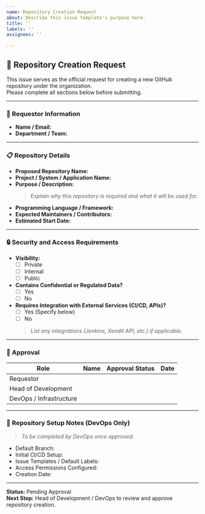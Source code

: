 ```yaml
---
name: Repository Creation Request
about: Describe this issue template's purpose here.
title: ''
labels: ''
assignees: ''

---
```


## 🧱 Repository Creation Request

This issue serves as the official request for creating a new GitHub repository under the organization.  
Please complete all sections below before submitting.

---

### 🧾 Requestor Information
- **Name / Email:**  
- **Department / Team:**  

---

### 📋 Repository Details
- **Proposed Repository Name:**  
- **Project / System / Application Name:**  
- **Purpose / Description:**  
  > _Explain why this repository is required and what it will be used for._
- **Programming Language / Framework:**  
- **Expected Maintainers / Contributors:**  
- **Estimated Start Date:**  

---

### 🔒 Security and Access Requirements
- **Visibility:**  
  - [ ] Private  
  - [ ] Internal  
  - [ ] Public  
- **Contains Confidential or Regulated Data?**  
  - [ ] Yes  
  - [ ] No  
- **Requires Integration with External Services (CI/CD, APIs)?**  
  - [ ] Yes (Specify below)  
  - [ ] No  
  > _List any integrations (Jenkins, Xendit API, etc.) if applicable._

---

### 👥 Approval
| Role | Name | Approval Status | Date |
|------|------|------------------|------|
| Requestor |  |  |  |
| Head of Development |  |  |  |
| DevOps / Infrastructure |  |  |  |

---

### 🧰 Repository Setup Notes (DevOps Only)
> _To be completed by DevOps once approved._
- Default Branch:  
- Initial CI/CD Setup:  
- Issue Templates / Default Labels:  
- Access Permissions Configured:  
- Creation Date:  

---

**Status:** Pending Approval  
**Next Step:** Head of Development / DevOps to review and approve repository creation.
